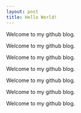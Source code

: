 ```yaml
---
layout: post
title: Hello World!
---
```


Welcome to my github blog.

Welcome to my github blog.

Welcome to my github blog.

Welcome to my github blog.

Welcome to my github blog.

Welcome to my github blog.

Welcome to my github blog.